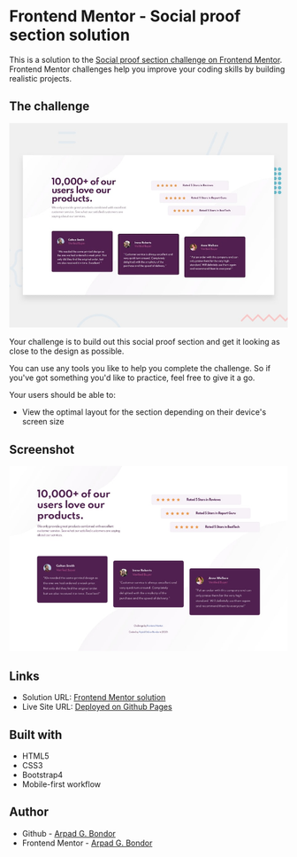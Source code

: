 # Frontend Mentor - Social proof section solution

This is a solution to the [Social proof section challenge on Frontend Mentor](https://www.frontendmentor.io/challenges/social-proof-section-6e0qTv_bA). Frontend Mentor challenges help you improve your coding skills by building realistic projects.

## The challenge

![Design preview for the Social proof section coding challenge](./design/desktop-preview.jpg)

Your challenge is to build out this social proof section and get it looking as close to the design as possible.

You can use any tools you like to help you complete the challenge. So if you've got something you'd like to practice, feel free to give it a go.

Your users should be able to:

-   View the optimal layout for the section depending on their device's screen size

## Screenshot

![Screenshot](./design/screenshot.jpg)

## Links

-   Solution URL: [Frontend Mentor solution](https://www.frontendmentor.io/solutions/mobile-first-html5-css3-bootstrap4-CCEoR_WsJ)
-   Live Site URL: [Deployed on Github Pages](https://arpadgbondor.github.io/Web_challenge_1-Frontend_Mentor-Social_proof_section/)

## Built with

-   HTML5
-   CSS3
-   Bootstrap4
-   Mobile-first workflow

## Author

-   Github - [Arpad G. Bondor](https://github.com/ArpadGBondor)
-   Frontend Mentor - [Arpad G. Bondor](https://www.frontendmentor.io/profile/ArpadGBondor)
